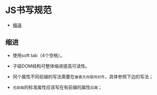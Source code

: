 # JS书写规范

* [缩进](#indent)





## 缩进
<a id="indent"></a>

* 使用soft tab（4个空格）。

* 子级DOM结构可整体缩进提高可读性。

* 同个属性不同前缀的写法需要在`垂直方向保持对齐`，具体参照下边的写法；

* `无前缀`的标准属性应该写在有前缀的属性`后面`；
